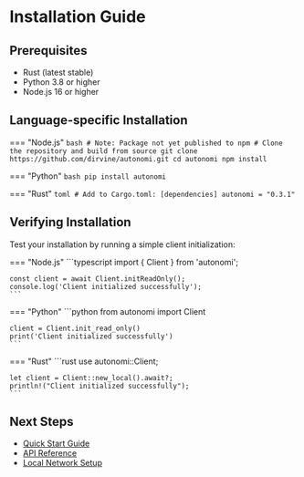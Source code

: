 # Installation Guide

## Prerequisites

- Rust (latest stable)
- Python 3.8 or higher
- Node.js 16 or higher

## Language-specific Installation

=== "Node.js"
    ```bash
    # Note: Package not yet published to npm
    # Clone the repository and build from source
    git clone https://github.com/dirvine/autonomi.git
    cd autonomi
    npm install
    ```

=== "Python"
    ```bash
    pip install autonomi
    ```

=== "Rust"
    ```toml
    # Add to Cargo.toml:
    [dependencies]
    autonomi = "0.3.1"
    ```

## Verifying Installation

Test your installation by running a simple client initialization:

=== "Node.js"
    ```typescript
    import { Client } from 'autonomi';

    const client = await Client.initReadOnly();
    console.log('Client initialized successfully');
    ```

=== "Python"
    ```python
    from autonomi import Client

    client = Client.init_read_only()
    print('Client initialized successfully')
    ```

=== "Rust"
    ```rust
    use autonomi::Client;

    let client = Client::new_local().await?;
    println!("Client initialized successfully");
    ```

## Next Steps

- [Quick Start Guide](quickstart.md)
- [API Reference](../api/autonomi-client/README.md)
- [Local Network Setup](../guides/local_network.md)
